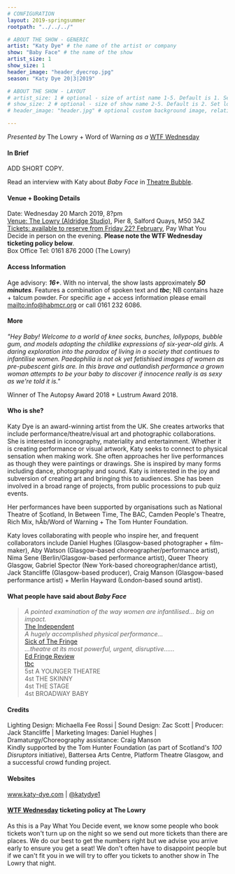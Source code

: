 ```yaml
---
# CONFIGURATION
layout: 2019-springsummer
rootpath: "../../../"

# ABOUT THE SHOW - GENERIC
artist: "Katy Dye" # the name of the artist or company
show: "Baby Face" # the name of the show
artist_size: 1
show_size: 1
header_image: "header_dyecrop.jpg"    
season: "Katy Dye 20|3|2019"

# ABOUT THE SHOW - LAYOUT
# artist_size: 1 # optional - size of artist name 1-5. Default is 1. Set longer names to lower values
# show_size: 2 # optional - size of show name 2-5. Default is 2. Set longer names to lower values
# header_image: "header.jpg" # optional custom background image, relative to current page

---
```

*Presented by* The Lowry + Word of Warning *as a* <a href="http://thelowry.com/about-us/festivals-projects/take-a-risk/wtf-wednesday" target="_blank">WTF Wednesday</a>
         
#### In Brief      
ADD SHORT COPY.        
         
Read an interview with Katy about *Baby Face* in <a href="http://www.theatrebubble.com/2018/07/edinburgh-fringe-2018-interview-with-katy-dye" target="_blank">Theatre Bubble</a>.         
        
#### Venue + Booking Details           
Date: Wednesday 20 March 2019, 8?pm        
<a href="http://thelowry.com/visit-lowry/how-to-get-here" target="_blank">Venue: The Lowry (Aldridge Studio)</a>, Pier 8, Salford Quays, M50 3AZ         
<a href="http://www.thelowry.com/events/" target="_blank">Tickets: available to reserve from Friday 22? February</a>, Pay What You Decide in person on the evening. **Please note the WTF Wednesday ticketing policy below**.          
Box Office Tel: 0161 876 2000 (The Lowry)          
          
#### Access Information        
Age advisory: ***16+***. With no interval, the show lasts approximately ***50 minutes***. Features a combination of spoken text and ***tbc***; NB contains haze + talcum powder. For specific age + access information please email <mailto:info@habmcr.org> or call 0161 232 6086.     
             
#### More         
*"Hey Baby! Welcome to a world of knee socks, bunches, lollypops, bubble gum, and models adopting the childlike expressions of six-year-old girls. A daring exploration into the paradox of living in a society that continues to infantilise women. Paedophilia is not ok yet fetishised images of women as pre-pubescent girls are. In this brave and outlandish performance a grown woman attempts to be your baby to discover if innocence really is as sexy as we're told it is."*           
          
Winner of The Autopsy Award 2018 + Lustrum Award 2018.        
         
#### Who is she?        
Katy Dye is an award-winning artist from the UK. She creates artworks that include performance/theatre/visual art and photographic collaborations. She is interested in iconography, materiality and entertainment. Whether it is creating performance or visual artwork, Katy seeks to connect to physical sensation when making work. She often approaches her live performances as though they were paintings or drawings. She is inspired by many forms including dance, photography and sound. Katy is interested in the joy and subversion of creating art and bringing this to audiences. She has been involved in a broad range of projects, from public processions to pub quiz events.             
         
Her performances have been supported by organisations such as National Theatre of Scotland, In Between Time, The BAC, Camden People's Theatre, Rich Mix, hÅb/Word of Warning + The Tom Hunter Foundation.            
          
Katy loves collaborating with people who inspire her, and frequent collaborators include Daniel Hughes (Glasgow-based photographer + film-maker), Aby Watson (Glasgow-based choreographer/performance artist), Nima Sene (Berlin/Glasgow-based performance artist), Queer Theory Glasgow, Gabriel Spector (New York-based choreographer/dance artist), Jack Stancliffe (Glasgow-based producer), Craig Manson (Glasgow-based performance artist) + Merlin Hayward (London-based sound artist).        
           
#### What people have said about *Baby Face*         
>*A pointed examination of the way women are infantilised… big on impact.*<br><a href="http://" target="_blank">The Independent</a><br>*A hugely accomplished physical performance…*<br><a href="http://" target="_blank">Sick of The Fringe</a><br>*…theatre at its most powerful, urgent, disruptive……*<br><a href="http://" target="_blank">Ed Fringe Review</a><br><a href="http://" target="_blank">tbc</a><br>5st A YOUNGER THEATRE<br>4st THE SKINNY<br>4st THE STAGE<br>4st BROADWAY BABY        
         
#### Credits          
Lighting Design: Michaella Fee Rossi | Sound Design: Zac Scott | Producer: Jack Stancliffe | Marketing Images: Daniel Hughes | Dramaturgy/Choreography assistance: Craig Manson<br>Kindly supported by the Tom Hunter Foundation (as part of Scotland's *100 Disruptors* initiative), Battersea Arts Centre, Platform Theatre Glasgow, and a successful crowd funding project.         
           
#### Websites          
<a href="http://www.katy-dye.com/baby-face" target="_blank">www.katy-dye.com</a> | <a href="http://twitter.com/katydye1" target="_blank">@katydye1</a>        
        
#### <a href="http://thelowry.com/about-us/festivals-projects/take-a-risk/wtf-wednesday" target="_blank">WTF Wednesday</a> ticketing policy at The Lowry         
As this is a Pay What You Decide event, we know some people who book tickets won't turn up on the night so we send out more tickets than there are places. We do our best to get the numbers right but we advise you arrive early to ensure you get a seat! We don't often have to disappoint people but if we can't fit you in we will try to offer you tickets to another show in The Lowry that night.
